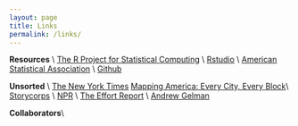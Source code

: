 ```yaml
---
layout: page
title: Links
permalink: /links/
---
```


__Resources__ \\
[The R Project for Statistical Computing](https://www.r-project.org) \\
[Rstudio](https://www.rstudio.com) \\
[American Statistical Association](http://www.amstat.org) \\
[Github](https://github.com/ydhwang) 

__Unsorted__ \\
[The New York Times](https://www.nytimes.com) [Mapping America: Every City, Every Block](http://www.nytimes.com/projects/census/2010/explorer.html?ref=nyregion)\\
[Storycorps](https://storycorps.org/) \\
[NPR](http://www.npr.org) \\
[The Effort Report](http://effortreport.libsyn.com) \\
[Andrew Gelman](http://andrewgelman.com)

__Collaborators__\\
